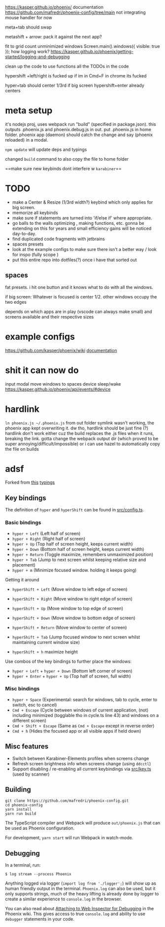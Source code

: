 https://kasper.github.io/phoenix/ documentation
https://github.com/mafredri/phoenix-config/tree/main not integrating mouse handler for now

meta+tab should swap

metashift + arrow: pack it against the next app?

fit to grid 
count unminimized windows
Screen.main().windows({ visible: true });
how logging work? https://kasper.github.io/phoenix/getting-started/logging-and-debugging

clean up the code to use functions
all the TODOs in the code

hypershift +left/right is fucked up
if im in Cmd+F in chrome its fucked

hyper+tab should center 1/3rd if big screen
hypershift+enter already centers
# meta setup
it's nodejs proj, uses webpack
run "build" (specified in package.json). this outputs .phoenix.js and phoenix.debug.js in out. put .phoenix.js in home folder. phoenix app (daemon) should catch the change and say (phoenix reloaded) in a modal.

`npm update` will update deps and typings

changed `build` command to also copy the file to home folder

==make sure new keybinds dont interfere w `karabiner`==
# TODO

* make a Center & Resize (1/3rd width?) keybind which only applies for big screen.
* memorize all keybinds
* make sure if statements are turned into 'if/else if' where appropriate.
* go balls to the walls optimizing , making functions, etc. gonna be extending on this for years and small efficiency gains will be noticed day-to-day.
* find duplicated code fragments with jetbrains
* spaces presets
* look at the example configs to make sure there isn't a better way / look for inspo (fully scope )
* put this entire repo into dotfiles(?) once i have that sorted out
## spaces
fat presets. i hit one button and it knows what to do with all the windows. 

if big screen:
Whatever is focused is center 1/2. other windows occupy the two edges


depends on which apps are in play (vscode can always make small) and screens available and their respective sizes
# example configs
https://github.com/kasper/phoenix/wiki
[documentation](https://kasper.github.io/phoenix/)
# shit it can now do
input modal
move windows to spaces
device sleep/wake https://kasper.github.io/phoenix/api/events/#device
# hardlink
`ln phoenix.js ~/.phoenix.js` from out folder
symlink wasn't working, the phoenix app kept overwriting it. dw tho, hardlink should be just fine (?)
hardlink don't work either cuz the build replaces the .js files when it runs, breaking the link. gotta change the webpack output dir (which proved to be super annoying/difficult/impossible) or i can use hazel to automatically copy the file on builds

# adsf
Forked from [this](https://github.com/mafredri/phoenix-config/tree/main)
[typings](https://github.com/mafredri/phoenix-typings)


## Key bindings

The definition of `hyper` and `hyperShift` can be found in [src/config.ts](src/config.ts).

### Basic bindings

* `hyper + Left` (Left half of screen)
* `hyper + Right` (Right half of screen)
* `hyper + Up` (Top half of screen height, keeps current width)
* `hyper + Down` (Bottom half of screen height, keeps current width)
* `hyper + Return` (Toggle maximize, remembers unmaximized position)
* `hyper + Tab` (Jump to next screen whilst keeping relative size and placement)
* `hyper + m` (Minimize focused window. holding it keeps going)

Getting it around
* `hyperShift + Left` (Move window to left edge of screen)
* `hyperShift + Right` (Move window to right edge of screen)
* `hyperShift + Up` (Move window to top edge of screen)
* `hyperShift + Down` (Move window to bottom edge of screen)

* `hyperShift + Return` (Move window to center of screen)
* `hyperShift + Tab` (Jump focused window to next screen whilst maintaining current window size)
* `hyperShift + h` maximize height

Use combos of the key bindings to further place the windows:

* `hyper + Left` + `hyper + Down` (Bottom left corner of screen)
* `hyper + Enter` + `hyper + Up` (Top half of screen, full width)



### Misc bindings


* `hyper + Space` (Experimental: search for windows, tab to cycle, enter to switch, esc to cancel)
* `Cmd + Escape` (Cycle between windows of current application, (not) including minimized (togglable tho in cycle.ts line 43) and windows on a different screen)
* `Cmd + Shift + Escape` (Same as `Cmd + Escape` except in reverse order)
* `Cmd + h` (Hides the focused app or all visible apps if held down)

## Misc features

* Switch between Karabiner-Elements profiles when screens change
* Refresh screen brightness info when screens change (using `ddcctl`)
* Support disabling / re-enabling all current keybindings via [src/key.ts](src/key.ts) (used by scanner)

## Building

```
git clone https://github.com/mafredri/phoenix-config.git
cd phoenix-config
yarn install
yarn run build
```

The TypeScript compiler and Webpack will produce `out/phoenix.js` that can be used as Phoenix configuration. 

For development, `yarn start` will run Webpack in watch-mode.

## Debugging

In a terminal, run:

```console
$ log stream --process Phoenix
```

Anything logged via logger (`import log from './logger';`) will show up as human friendly output in the terminal. `Phoenix.log` can also be used, but it only supports strings, much of the heavy lifting is already done by logger to create a similar experience to `console.log` in the browser.

You can also read about [Attaching to Web Inspector for Debugging](https://github.com/kasper/phoenix/wiki/Attaching-to-Web-Inspector-for-Debugging) in the Phoenix wiki. This gives access to true `console.log` and ability to use `debugger` statements in your code.
